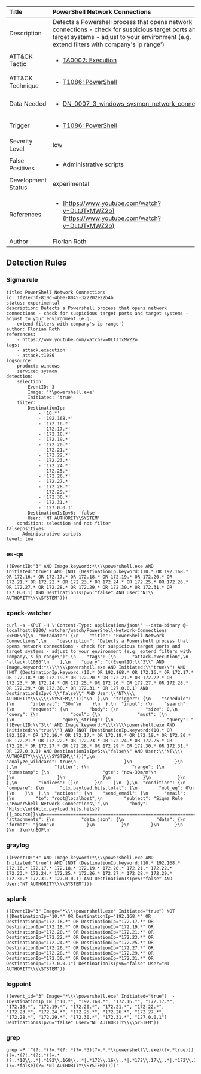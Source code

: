 | Title                | PowerShell Network Connections                                                                                                                                                 |
|:---------------------|:------------------------------------------------------------------------------------------------------------------------------------------------------------|
| Description          | Detects a Powershell process that opens network connections - check for suspicious target ports and target systems - adjust to your environment (e.g. extend filters with company's ip range')                                                                                                                                           |
| ATT&amp;CK Tactic    |  <ul><li>[TA0002: Execution](https://attack.mitre.org/tactics/TA0002)</li></ul>  |
| ATT&amp;CK Technique | <ul><li>[T1086: PowerShell](https://attack.mitre.org/techniques/T1086)</li></ul>  |
| Data Needed          | <ul><li>[DN_0007_3_windows_sysmon_network_connection](../Data_Needed/DN_0007_3_windows_sysmon_network_connection.md)</li></ul>  |
| Trigger              | <ul><li>[T1086: PowerShell](../Triggers/T1086.md)</li></ul>  |
| Severity Level       | low |
| False Positives      | <ul><li>Administrative scripts</li></ul>  |
| Development Status   | experimental |
| References           | <ul><li>[https://www.youtube.com/watch?v=DLtJTxMWZ2o](https://www.youtube.com/watch?v=DLtJTxMWZ2o)</li></ul>  |
| Author               | Florian Roth |


## Detection Rules

### Sigma rule

```
title: PowerShell Network Connections
id: 1f21ec3f-810d-4b0e-8045-322202e22b4b
status: experimental
description: Detects a Powershell process that opens network connections - check for suspicious target ports and target systems - adjust to your environment (e.g.
    extend filters with company's ip range')
author: Florian Roth
references:
    - https://www.youtube.com/watch?v=DLtJTxMWZ2o
tags:
    - attack.execution
    - attack.t1086
logsource:
    product: windows
    service: sysmon
detection:
    selection:
        EventID: 3
        Image: '*\powershell.exe'
        Initiated: 'true'
    filter:
        DestinationIp: 
            - '10.*'
            - '192.168.*'
            - '172.16.*'
            - '172.17.*'
            - '172.18.*'
            - '172.19.*'
            - '172.20.*'
            - '172.21.*'
            - '172.22.*'
            - '172.23.*'
            - '172.24.*'
            - '172.25.*'
            - '172.26.*'
            - '172.27.*'
            - '172.28.*'
            - '172.29.*'
            - '172.30.*'
            - '172.31.*'
            - '127.0.0.1'
        DestinationIsIpv6: 'false'
        User: 'NT AUTHORITY\SYSTEM'
    condition: selection and not filter
falsepositives:
    - Administrative scripts
level: low

```





### es-qs
    
```
((EventID:"3" AND Image.keyword:*\\\\powershell.exe AND Initiated:"true") AND (NOT (DestinationIp.keyword:(10.* OR 192.168.* OR 172.16.* OR 172.17.* OR 172.18.* OR 172.19.* OR 172.20.* OR 172.21.* OR 172.22.* OR 172.23.* OR 172.24.* OR 172.25.* OR 172.26.* OR 172.27.* OR 172.28.* OR 172.29.* OR 172.30.* OR 172.31.* OR 127.0.0.1) AND DestinationIsIpv6:"false" AND User:"NT\\ AUTHORITY\\\\SYSTEM")))
```


### xpack-watcher
    
```
curl -s -XPUT -H \'Content-Type: application/json\' --data-binary @- localhost:9200/_watcher/watch/PowerShell-Network-Connections <<EOF\n{\n  "metadata": {\n    "title": "PowerShell Network Connections",\n    "description": "Detects a Powershell process that opens network connections - check for suspicious target ports and target systems - adjust to your environment (e.g. extend filters with company\'s ip range\')",\n    "tags": [\n      "attack.execution",\n      "attack.t1086"\n    ],\n    "query": "((EventID:\\"3\\" AND Image.keyword:*\\\\\\\\powershell.exe AND Initiated:\\"true\\") AND (NOT (DestinationIp.keyword:(10.* OR 192.168.* OR 172.16.* OR 172.17.* OR 172.18.* OR 172.19.* OR 172.20.* OR 172.21.* OR 172.22.* OR 172.23.* OR 172.24.* OR 172.25.* OR 172.26.* OR 172.27.* OR 172.28.* OR 172.29.* OR 172.30.* OR 172.31.* OR 127.0.0.1) AND DestinationIsIpv6:\\"false\\" AND User:\\"NT\\\\ AUTHORITY\\\\\\\\SYSTEM\\")))"\n  },\n  "trigger": {\n    "schedule": {\n      "interval": "30m"\n    }\n  },\n  "input": {\n    "search": {\n      "request": {\n        "body": {\n          "size": 0,\n          "query": {\n            "bool": {\n              "must": [\n                {\n                  "query_string": {\n                    "query": "((EventID:\\"3\\" AND Image.keyword:*\\\\\\\\powershell.exe AND Initiated:\\"true\\") AND (NOT (DestinationIp.keyword:(10.* OR 192.168.* OR 172.16.* OR 172.17.* OR 172.18.* OR 172.19.* OR 172.20.* OR 172.21.* OR 172.22.* OR 172.23.* OR 172.24.* OR 172.25.* OR 172.26.* OR 172.27.* OR 172.28.* OR 172.29.* OR 172.30.* OR 172.31.* OR 127.0.0.1) AND DestinationIsIpv6:\\"false\\" AND User:\\"NT\\\\ AUTHORITY\\\\\\\\SYSTEM\\")))",\n                    "analyze_wildcard": true\n                  }\n                }\n              ],\n              "filter": {\n                "range": {\n                  "timestamp": {\n                    "gte": "now-30m/m"\n                  }\n                }\n              }\n            }\n          }\n        },\n        "indices": []\n      }\n    }\n  },\n  "condition": {\n    "compare": {\n      "ctx.payload.hits.total": {\n        "not_eq": 0\n      }\n    }\n  },\n  "actions": {\n    "send_email": {\n      "email": {\n        "to": "root@localhost",\n        "subject": "Sigma Rule \'PowerShell Network Connections\'",\n        "body": "Hits:\\n{{#ctx.payload.hits.hits}}{{_source}}\\n================================================================================\\n{{/ctx.payload.hits.hits}}",\n        "attachments": {\n          "data.json": {\n            "data": {\n              "format": "json"\n            }\n          }\n        }\n      }\n    }\n  }\n}\nEOF\n
```


### graylog
    
```
((EventID:"3" AND Image.keyword:*\\\\powershell.exe AND Initiated:"true") AND (NOT (DestinationIp.keyword:(10.* 192.168.* 172.16.* 172.17.* 172.18.* 172.19.* 172.20.* 172.21.* 172.22.* 172.23.* 172.24.* 172.25.* 172.26.* 172.27.* 172.28.* 172.29.* 172.30.* 172.31.* 127.0.0.1) AND DestinationIsIpv6:"false" AND User:"NT AUTHORITY\\\\SYSTEM")))
```


### splunk
    
```
((EventID="3" Image="*\\\\powershell.exe" Initiated="true") NOT ((DestinationIp="10.*" OR DestinationIp="192.168.*" OR DestinationIp="172.16.*" OR DestinationIp="172.17.*" OR DestinationIp="172.18.*" OR DestinationIp="172.19.*" OR DestinationIp="172.20.*" OR DestinationIp="172.21.*" OR DestinationIp="172.22.*" OR DestinationIp="172.23.*" OR DestinationIp="172.24.*" OR DestinationIp="172.25.*" OR DestinationIp="172.26.*" OR DestinationIp="172.27.*" OR DestinationIp="172.28.*" OR DestinationIp="172.29.*" OR DestinationIp="172.30.*" OR DestinationIp="172.31.*" OR DestinationIp="127.0.0.1") DestinationIsIpv6="false" User="NT AUTHORITY\\\\SYSTEM"))
```


### logpoint
    
```
((event_id="3" Image="*\\\\powershell.exe" Initiated="true")  -(DestinationIp IN ["10.*", "192.168.*", "172.16.*", "172.17.*", "172.18.*", "172.19.*", "172.20.*", "172.21.*", "172.22.*", "172.23.*", "172.24.*", "172.25.*", "172.26.*", "172.27.*", "172.28.*", "172.29.*", "172.30.*", "172.31.*", "127.0.0.1"] DestinationIsIpv6="false" User="NT AUTHORITY\\\\SYSTEM"))
```


### grep
    
```
grep -P '^(?:.*(?=.*(?:.*(?=.*3)(?=.*.*\\powershell\\.exe)(?=.*true)))(?=.*(?!.*(?:.*(?=.*(?:.*10\\..*|.*192\\.168\\..*|.*172\\.16\\..*|.*172\\.17\\..*|.*172\\.18\\..*|.*172\\.19\\..*|.*172\\.20\\..*|.*172\\.21\\..*|.*172\\.22\\..*|.*172\\.23\\..*|.*172\\.24\\..*|.*172\\.25\\..*|.*172\\.26\\..*|.*172\\.27\\..*|.*172\\.28\\..*|.*172\\.29\\..*|.*172\\.30\\..*|.*172\\.31\\..*|.*127\\.0\\.0\\.1))(?=.*false)(?=.*NT AUTHORITY\\SYSTEM)))))'
```



